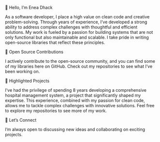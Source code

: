 👋 Hello, I’m Enea Dhack

As a software developer, I place a high value on clean code and creative problem-solving. Through years of experience, I’ve developed a strong ability to address complex challenges with thoughtful and efficient solutions. My work is fueled by a passion for building systems that are not only functional but also maintainable and scalable. I take pride in writing open-source libraries that reflect these principles.

💼 Open Source Contributions

I actively contribute to the open-source community, and you can find some of my libraries here on GitHub. Check out my repositories to see what I’ve been working on.

🌟 Highlighted Projects

I’ve had the privilege of spending 8 years developing a comprehensive hospital management system, a project that significantly shaped my expertise. This experience, combined with my passion for clean code, allows me to tackle complex challenges with innovative solutions. Feel free to explore my repositories to see more of my work.

🤝 Let’s Connect

I’m always open to discussing new ideas and collaborating on exciting projects.
